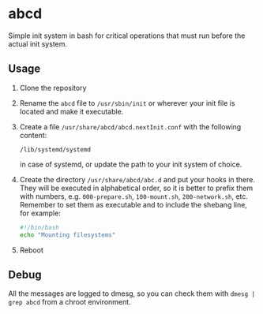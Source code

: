 # abcd

Simple init system in bash for critical operations that must run before the actual init system.

## Usage

1. Clone the repository
2. Rename the `abcd` file to `/usr/sbin/init` or wherever your init file is located
    and make it executable.
3. Create a file `/usr/share/abcd/abcd.nextInit.conf` with the following content:

    ```
    /lib/systemd/systemd
    ```

    in case of systemd, or update the path to your init system of choice.
4. Create the directory `/usr/share/abcd/abc.d` and put your hooks in there. 
    They will be executed in alphabetical order, so it is better to prefix them
    with numbers, e.g. `000-prepare.sh`, `100-mount.sh`, `200-network.sh`, etc.
    Remember to set them as executable and to include the shebang line, for
    example:

    ```bash
    #!/bin/bash
    echo "Mounting filesystems"
    ```
5. Reboot

## Debug

All the messages are logged to dmesg, so you can check them with `dmesg | grep abcd`
from a chroot environment.

